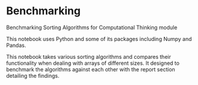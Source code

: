 # Benchmarking
Benchmarking Sorting Algorithms for Computational Thinking module

This notebook uses Python and some of its packages including Numpy and Pandas.

This notebook takes various sorting algorithms and compares their functionality when dealing with arrays of different sizes. It designed to benchmark the algorithms against each other with the report section detailing the findings. 

